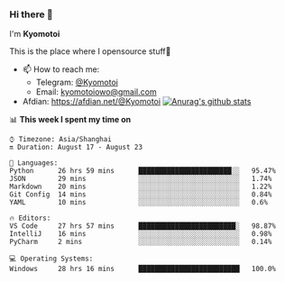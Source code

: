 ### Hi there 👋

I'm **Kyomotoi**

This is the place where I opensource stuff🤺

- 📫 How to reach me: 
    - Telegram: [@Kyomotoi](https://t.me/Kyomotoi)
    - Email: <kyomotoiowo@gmail.com>
- Afdian: <https://afdian.net/@Kyomotoi>         [![Anurag's github stats](https://github-readme-stats.vercel.app/api?username=kyomotoi)](https://github.com/anuraghazra/github-readme-stats)

📊 **This week I spent my time on**
<!--START_SECTION:waka-->
```text
⌚︎ Timezone: Asia/Shanghai
🔛 Duration: August 17 - August 23

💬 Languages: 
Python      26 hrs 59 mins      ███████████████████████░░   95.47% 
JSON        29 mins             ░░░░░░░░░░░░░░░░░░░░░░░░░   1.74% 
Markdown    20 mins             ░░░░░░░░░░░░░░░░░░░░░░░░░   1.22% 
Git Config  14 mins             ░░░░░░░░░░░░░░░░░░░░░░░░░   0.84% 
YAML        10 mins             ░░░░░░░░░░░░░░░░░░░░░░░░░   0.6%

🔥 Editors: 
VS Code     27 hrs 57 mins      ████████████████████████░   98.87% 
IntelliJ    16 mins             ░░░░░░░░░░░░░░░░░░░░░░░░░   0.98% 
PyCharm     2 mins              ░░░░░░░░░░░░░░░░░░░░░░░░░   0.14%

💻 Operating Systems: 
Windows     28 hrs 16 mins      █████████████████████████   100.0%
```
<!--END_SECTION:waka-->
